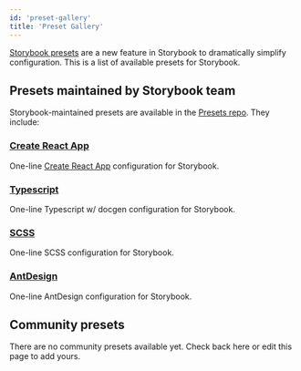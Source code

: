 ```yaml
---
id: 'preset-gallery'
title: 'Preset Gallery'
---
```


[Storybook presets](../introduction/) are a new feature in Storybook to dramatically simplify configuration. This is a list of available presets for Storybook.

## Presets maintained by Storybook team

Storybook-maintained presets are available in the [Presets repo](https://github.com/storybookjs/presets). They include:

### [Create React App](https://github.com/storybookjs/presets/tree/master/packages/preset-create-react-app)

One-line [Create React App](https://create-react-app.dev/) configuration for Storybook.

### [Typescript](https://github.com/storybookjs/presets/tree/master/packages/preset-typescript)

One-line Typescript w/ docgen configuration for Storybook.

### [SCSS](https://github.com/storybookjs/presets/tree/master/packages/preset-scss)

One-line SCSS configuration for Storybook.

### [AntDesign](https://github.com/storybookjs/presets/tree/master/packages/preset-ant-design)

One-line AntDesign configuration for Storybook.

## Community presets

There are no community presets available yet. Check back here or edit this page to add yours.
